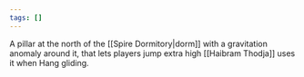 ```yaml
---
tags: []
---
```

A pillar at the north of the [[Spire Dormitory|dorm]] with a gravitation anomaly around it, that lets players jump extra high
[[Haibram Thodja]] uses it when Hang gliding.
